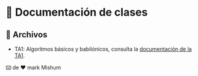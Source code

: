 # 📝 Documentación de clases

## 🚀 Archivos

- TA1: Algoritmos básicos y babilónicos, consulta la [documentación de la TA1](./TA1/docu.md).

⌨️ de ❤️ mark Mishum
